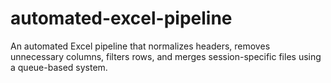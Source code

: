 # automated-excel-pipeline
An automated Excel pipeline that normalizes headers, removes unnecessary columns, filters rows, and merges session-specific files using a queue-based system.
